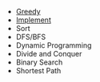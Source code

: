 
-  [Greedy](/algorithm/Greedy.md)
-  [Implement](./algorithm/Implement.md)
-  Sort
-  DFS/BFS
-  Dynamic Programming
-  Divide and Conquer
-  Binary Search
-  Shortest Path